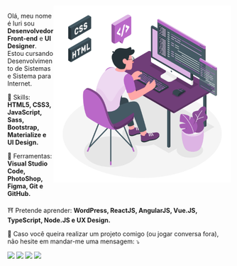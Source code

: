 <img src="image.png" min-width="400px" max-width="400px" width="400px" align="right" alt="iuricode - image">

<p align="left">
  Olá, meu nome é Iuri sou <strong>Desenvolvedor Front-end</strong> e <strong>UI Designer</strong>.<br>
  Estou cursando Desenvolvimento de Sistemas e Sistema para Internet.
</p>

<p align="left">
  🚀 Skills: <strong>HTML5, CSS3, JavaScript, Sass, Bootstrap, Materialize e UI Design.</strong>
</p>

<p align="left">
  🔧 Ferramentas: <strong>Visual Studio Code, PhotoShop, Figma, Git e GitHub.</strong>
</p>

<p align="left">
  ⛩ Pretende aprender: <strong>WordPress, ReactJS, AngularJS, Vue.JS, TypeScript, Node.JS e UX Design.</strong>
</p>

<p align="left">
💌 Caso você queira realizar um projeto comigo (ou jogar conversa fora), não hesite
em mandar-me uma mensagem: ⤵️
</p>

<p align="left">
<a href="mailto:iuricodebrasil@gmail.com" alt="Gmail">
<img src="https://img.shields.io/badge/-Gmail-e34c41?style=flat-square&labelColor=e34c41&logo=gmail&logoColor=white&link=iuricodebrasil@gmail.com" /></a>
  
<a href="https://www.linkedin.com/in/iuricode" alt="Linkedin">
<img src="https://img.shields.io/badge/-Linkedin-blue?style=flat-square&logo=Linkedin&logoColor=white&link=https://www.linkedin.com/in/iuricode" /></a>
  
<a href="https://api.whatsapp.com/send?phone=5514991653238&text=Olá%20Iuri,%20tudo%20bem?" alt="WhatsApp">
<img src="https://img.shields.io/badge/-WhatsApp-3CB371?style=flat-square&labelColor=3CB371&logo=whatsapp&logoColor=white&link=https://api.whatsapp.com/send?phone=5514991653238&text=Olá%20Iuri,%20tudo%20bem?"/></a>

<a href="https://www.facebook.com/iuricode/" alt="Facebook">
<img src="https://img.shields.io/badge/-Facebook-4169E1?style=flat-square&labelColor=4169E1&logo=facebook&logoColor=white&link=https://www.facebook.com/iuricode/"/></a>
</p>
 
 
